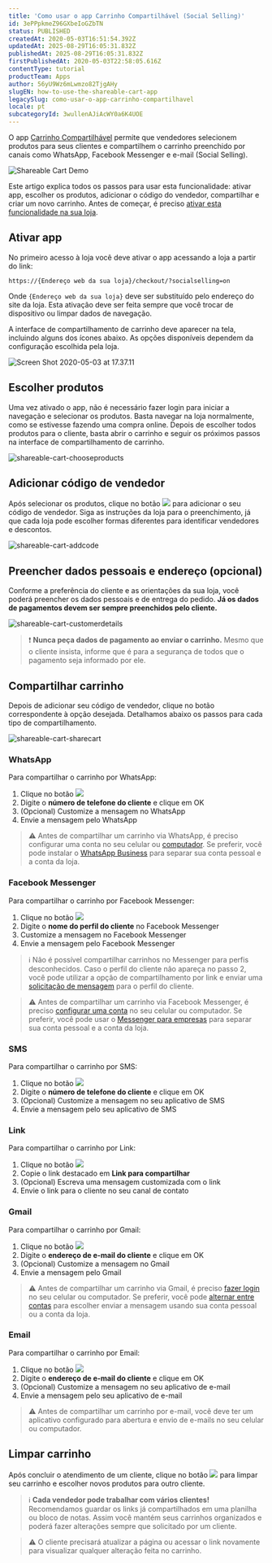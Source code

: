 ```yaml
---
title: 'Como usar o app Carrinho Compartilhável (Social Selling)'
id: 3ePPpkmeZ96GXbeIoGZbTN
status: PUBLISHED
createdAt: 2020-05-03T16:51:54.392Z
updatedAt: 2025-08-29T16:05:31.832Z
publishedAt: 2025-08-29T16:05:31.832Z
firstPublishedAt: 2020-05-03T22:58:05.616Z
contentType: tutorial
productTeam: Apps
author: 56yU9Wz6mLwmzo82TjgAHy
slugEN: how-to-use-the-shareable-cart-app
legacySlug: como-usar-o-app-carrinho-compartilhavel
locale: pt
subcategoryId: 3wullenAJiAcWY0a6K4UOE
---
```


O app [Carrinho Compartilhável](https://apps.vtex.com/vtex-social-selling/p) permite que vendedores selecionem produtos para seus clientes e compartilhem o carrinho preenchido por canais como WhatsApp, Facebook Messenger e e-mail (Social Selling).

![Shareable Cart Demo](https://cdn.statically.io/gh/vtexdocs/help-center-content/refs/heads/main/docs/pt/tutorials/omnichannel/configura%C3%A7%C3%B5es-de-omnichannel/como-usar-o-app-carrinho-compartilhavel_1.gif)

Este artigo explica todos os passos para usar esta funcionalidade: ativar app, escolher os produtos, adicionar o código do vendedor, compartilhar e criar um novo carrinho. Antes de começar, é preciso [ativar esta funcionalidade na sua loja](/pt/tutorial/como-ativar-o-app-carrinho-compartilhavel--1lS3fQdXpOoC0BTeVhydfg).

## Ativar app

No primeiro acesso à loja você deve ativar o app acessando a loja a partir do link:

`https://{Endereço web da sua loja}/checkout/?socialselling=on`

Onde `{Endereço web da sua loja}` deve ser substituído pelo endereço do site da loja. Esta ativação deve ser feita sempre que você trocar de dispositivo ou limpar dados de navegação.

A interface de compartilhamento de carrinho deve aparecer na tela, incluindo alguns dos ícones abaixo. As opções disponíveis dependem da configuração escolhida pela loja.

![Screen Shot 2020-05-03 at 17.37.11](https://cdn.statically.io/gh/vtexdocs/help-center-content/refs/heads/main/docs/pt/tutorials/omnichannel/configura%C3%A7%C3%B5es-de-omnichannel/como-usar-o-app-carrinho-compartilhavel_2.png)

## Escolher produtos

Uma vez ativado o app, não é necessário fazer login para iniciar a navegação e selecionar os produtos. Basta navegar na loja normalmente, como se estivesse fazendo uma compra online. Depois de escolher todos produtos para o cliente, basta abrir o carrinho e seguir os próximos passos na interface de compartilhamento de carrinho.

![shareable-cart-chooseproducts](https://cdn.statically.io/gh/vtexdocs/help-center-content/refs/heads/main/docs/pt/tutorials/omnichannel/configura%C3%A7%C3%B5es-de-omnichannel/como-usar-o-app-carrinho-compartilhavel_3.gif)

## Adicionar código de vendedor

Após selecionar os produtos, clique no botão <img class="shadow-4" src="https://cdn.statically.io/gh/vtexdocs/help-center-content/refs/heads/main/docs/pt/tutorials/omnichannel/configura%C3%A7%C3%B5es-de-omnichannel/como-usar-o-app-carrinho-compartilhavel_7.png" /> para adicionar o seu código de vendedor. Siga as instruções da loja para o preenchimento, já que cada loja pode escolher formas diferentes para identificar vendedores e descontos.

![shareable-cart-addcode](https://cdn.statically.io/gh/vtexdocs/help-center-content/refs/heads/main/docs/pt/tutorials/omnichannel/configura%C3%A7%C3%B5es-de-omnichannel/como-usar-o-app-carrinho-compartilhavel_4.gif)

## Preencher dados pessoais e endereço (opcional)

Conforme a preferência do cliente e as orientações da sua loja, você poderá preencher os dados pessoais e de entrega do pedido. __Já os dados de pagamentos devem ser sempre preenchidos pelo cliente.__

![shareable-cart-customerdetails](https://cdn.statically.io/gh/vtexdocs/help-center-content/refs/heads/main/docs/pt/tutorials/omnichannel/configura%C3%A7%C3%B5es-de-omnichannel/como-usar-o-app-carrinho-compartilhavel_5.gif)

> ❗ **Nunca peça dados de pagamento ao enviar o carrinho.** Mesmo que o cliente insista, informe que é para a segurança de todos que o pagamento seja informado por ele.

## Compartilhar carrinho

Depois de adicionar seu código de vendedor, clique no botão correspondente à opção desejada. Detalhamos abaixo os passos para cada tipo de compartilhamento.

![shareable-cart-sharecart](https://cdn.statically.io/gh/vtexdocs/help-center-content/refs/heads/main/docs/pt/tutorials/omnichannel/configura%C3%A7%C3%B5es-de-omnichannel/como-usar-o-app-carrinho-compartilhavel_6.gif)

### WhatsApp

Para compartilhar o carrinho por WhatsApp:

1. Clique no botão <img class="shadow-4" src="https://cdn.statically.io/gh/vtexdocs/help-center-content/refs/heads/main/docs/pt/tutorials/omnichannel/configura%C3%A7%C3%B5es-de-omnichannel/como-usar-o-app-carrinho-compartilhavel_8.png" />
2. Digite o __número de telefone do cliente__ e clique em OK
3. (Opcional) Customize a mensagem no WhatsApp
4. Envie a mensagem pelo WhatsApp

> ⚠️ Antes de compartilhar um carrinho via WhatsApp, é preciso configurar uma conta no seu celular ou [computador](https://faq.whatsapp.com/pt_br/web/26000012/?category=5245235). Se preferir, você pode instalar o [WhatsApp Business](https://faq.whatsapp.com/pt_br/general/26000092/?category=5245246) para separar sua conta pessoal e a conta da loja.

### Facebook Messenger

Para compartilhar o carrinho por Facebook Messenger:

1. Clique no botão <img class="shadow-4" src="https://cdn.statically.io/gh/vtexdocs/help-center-content/refs/heads/main/docs/pt/tutorials/omnichannel/configura%C3%A7%C3%B5es-de-omnichannel/como-usar-o-app-carrinho-compartilhavel_9.png" />
2. Digite o __nome do perfil do cliente__ no Facebook Messenger
3. Customize a mensagem no Facebook Messenger
4. Envie a mensagem pelo Facebook Messenger

> ℹ️ Não é possível compartilhar carrinhos no Messenger para perfis desconhecidos. Caso o perfil do cliente não apareça no passo 2, você pode utilizar a opção de compartilhamento por link e enviar uma [solicitação de mensagem](https://pt-br.facebook.com/help/208160052556047?helpref=uf_permalink) para o perfil do cliente.

> ⚠️ Antes de compartilhar um carrinho via Facebook Messenger, é preciso [configurar uma conta](https://www.facebook.com/help/messenger-app/218228001910904?helpref=typeahead_suggestions&sr=2&query=instalar) no seu celular ou computador. Se preferir, você pode usar o [Messenger para empresas](https://www.facebook.com/business/help/499491430453591?helpref=search&sr=2&query=messenger#) para separar sua conta pessoal e a conta da loja.

### SMS

Para compartilhar o carrinho por SMS: 

1. Clique no botão <img class="shadow-4" src="https://cdn.statically.io/gh/vtexdocs/help-center-content/refs/heads/main/docs/pt/tutorials/omnichannel/configura%C3%A7%C3%B5es-de-omnichannel/como-usar-o-app-carrinho-compartilhavel_10.png" />
2. Digite o __número de telefone do cliente__ e clique em OK
3. (Opcional) Customize a mensagem no seu aplicativo de SMS
4. Envie a mensagem pelo seu aplicativo de SMS

### Link

Para compartilhar o carrinho por Link:

1. Clique no botão <img class="shadow-4" src="https://cdn.statically.io/gh/vtexdocs/help-center-content/refs/heads/main/docs/pt/tutorials/omnichannel/configura%C3%A7%C3%B5es-de-omnichannel/como-usar-o-app-carrinho-compartilhavel_11.png" />
2. Copie o link destacado em __Link para compartilhar__
3. (Opcional) Escreva uma mensagem customizada com o link
4. Envie o link para o cliente no seu canal de contato

### Gmail

Para compartilhar o carrinho por Gmail:

1. Clique no botão <img class="shadow-4" src="https://cdn.statically.io/gh/vtexdocs/help-center-content/refs/heads/main/docs/pt/tutorials/omnichannel/configura%C3%A7%C3%B5es-de-omnichannel/como-usar-o-app-carrinho-compartilhavel_12.png" />
2. Digite o __endereço de e-mail do cliente__ e clique em OK
3. (Opcional) Customize a mensagem no Gmail
4. Envie a mensagem pelo Gmail

> ⚠️ Antes de compartilhar um carrinho via Gmail, é preciso [fazer login](https://support.google.com/mail/answer/8494?co=GENIE.Platform%3DDesktop&hl=pt-BR) no seu celular ou computador. Se preferir, você pode [alternar entre contas](https://support.google.com/accounts/answer/1721977?co=GENIE.Platform%3DDesktop&hl=pt-BR) para escolher enviar a mensagem usando sua conta pessoal ou a conta da loja.

### Email

Para compartilhar o carrinho por Email:

1. Clique no botão <img class="shadow-4" src="https://cdn.statically.io/gh/vtexdocs/help-center-content/refs/heads/main/docs/pt/tutorials/omnichannel/configura%C3%A7%C3%B5es-de-omnichannel/como-usar-o-app-carrinho-compartilhavel_13.png" />
2. Digite o __endereço de e-mail do cliente__ e clique em OK
3. (Opcional) Customize a mensagem no seu aplicativo de e-mail
4. Envie a mensagem pelo seu aplicativo de e-mail

> ⚠️ Antes de compartilhar um carrinho por e-mail, você deve ter um aplicativo configurado para abertura e envio de e-mails no seu celular ou computador.

## Limpar carrinho

Após concluir o atendimento de um cliente, clique no botão <img class="shadow-4" src="https://cdn.statically.io/gh/vtexdocs/help-center-content/refs/heads/main/docs/pt/tutorials/omnichannel/configura%C3%A7%C3%B5es-de-omnichannel/como-usar-o-app-carrinho-compartilhavel_14.png"/> para limpar seu carrinho e escolher novos produtos para outro cliente.

> ℹ️ **Cada vendedor pode trabalhar com vários clientes!** Recomendamos guardar os links já compartilhados em uma planilha ou bloco de notas. Assim você mantém seus carrinhos organizados e poderá fazer alterações sempre que solicitado por um cliente.

> ⚠️ O cliente precisará atualizar a página ou acessar o link novamente para visualizar qualquer alteração feita no carrinho.

